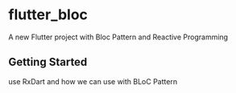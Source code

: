 # flutter_bloc

A new Flutter project with Bloc Pattern and Reactive Programming

## Getting Started
use RxDart and how we can use with BLoC Pattern 
